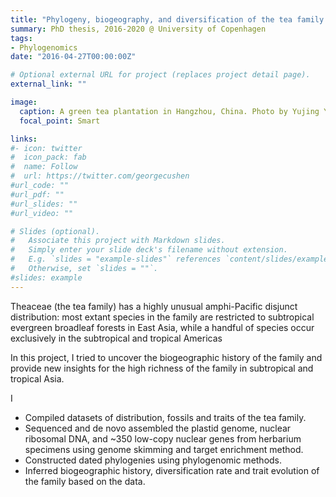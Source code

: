 ```yaml
---
title: "Phylogeny, biogeography, and diversification of the tea family (Theaceae)"
summary: PhD thesis, 2016-2020 @ University of Copenhagen
tags:
- Phylogenomics
date: "2016-04-27T00:00:00Z"

# Optional external URL for project (replaces project detail page).
external_link: ""

image:
  caption: A green tea plantation in Hangzhou, China. Photo by Yujing Yan, 2021
  focal_point: Smart

links:
#- icon: twitter
#  icon_pack: fab
#  name: Follow
#  url: https://twitter.com/georgecushen
#url_code: ""
#url_pdf: ""
#url_slides: ""
#url_video: ""

# Slides (optional).
#   Associate this project with Markdown slides.
#   Simply enter your slide deck's filename without extension.
#   E.g. `slides = "example-slides"` references `content/slides/example-slides.md`.
#   Otherwise, set `slides = ""`.
#slides: example
---
```


Theaceae (the tea family) has a highly unusual amphi-Pacific disjunct distribution: most extant species in the family are restricted to subtropical evergreen broadleaf forests in East Asia, while a handful of species occur exclusively in the subtropical and tropical Americas

In this project, I tried to uncover the biogeographic history of the family and provide new insights for the high richness of the family in subtropical and tropical Asia.

I
- Compiled datasets of distribution, fossils and traits of the tea family. 
- Sequenced and de novo assembled the plastid genome, nuclear ribosomal DNA, and ~350 low-copy nuclear genes from herbarium specimens using genome skimming and target enrichment method.
- Constructed dated phylogenies using phylogenomic methods. 
-	Inferred biogeographic history, diversification rate and trait evolution of the family based on the data.
